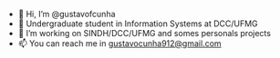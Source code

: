 - 👋 Hi, I’m @gustavofcunha
- 🌱 Undergraduate student in Information Systems at DCC/UFMG
- 💼 I’m working on SINDH/DCC/UFMG and somes personals projects
- 📫 You can reach me in gustavocunha912@gmail.com

<!---
gustavofcunha/gustavofcunha is a ✨ special ✨ repository because its `README.md` (this file) appears on your GitHub profile.
You can click the Preview link to take a look at your changes.
--->
